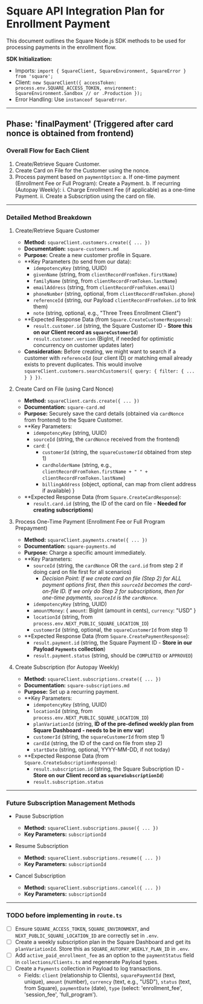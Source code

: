 # Square API Integration Plan for Enrollment Payment

This document outlines the Square Node.js SDK methods to be used for processing payments in the enrollment flow.

**SDK Initialization:**

- Imports: `import { SquareClient, SquareEnvironment, SquareError } from 'square';`
- Client: `new SquareClient({ accessToken: process.env.SQUARE_ACCESS_TOKEN, environment: SquareEnvironment.Sandbox // or .Production });`
- Error Handling: Use `instanceof SquareError`.

---

## Phase: 'finalPayment' (Triggered after card nonce is obtained from frontend)

### Overall Flow for Each Client

1. Create/Retrieve Square Customer.
2. Create Card on File for the Customer using the nonce.
3. Process payment based on `paymentOption`:
    a. If one-time payment (Enrollment Fee or Full Program): Create a Payment.
    b.  If recurring (Autopay Weekly):
        i.  Charge Enrollment Fee (if applicable) as a one-time Payment.
        ii. Create a Subscription using the card on file.

---

### Detailed Method Breakdown

1. Create/Retrieve Square Customer

   - **Method:** `squareClient.customers.create({ ... })`
   - **Documentation:** `square-customers.md`
   - **Purpose:** Create a new customer profile in Square.
   - **Key Parameters (to send from our data):
      - `idempotencyKey` (string, UUID)
      - `givenName` (string, from `clientRecordFromToken.firstName`)
      - `familyName` (string, from `clientRecordFromToken.lastName`)
      - `emailAddress` (string, from `clientRecordFromToken.email`)
      - `phoneNumber` (string, optional, from `clientRecordFromToken.phone`)
      - `referenceId` (string, our Payload `clientRecordFromToken.id` to link them)
      - `note` (string, optional, e.g., "Three Trees Enrollment Client")
   - **Expected Response Data (from `Square.CreateCustomerResponse`):
      - `result.customer.id` (string, the Square Customer ID - **Store this on our Client record as `squareCustomerId`**)
      - `result.customer.version` (BigInt, if needed for optimistic concurrency on customer updates later)
   - **Consideration:** Before creating, we might want to search if a customer with `referenceId` (our client ID) or matching email already exists to prevent duplicates. This would involve `squareClient.customers.searchCustomers({ query: { filter: { ... } } })`.

2. Create Card on File (using Card Nonce)

   - **Method:** `squareClient.cards.create({ ... })`
   - **Documentation:** `square-card.md`
   - **Purpose:** Securely save the card details (obtained via `cardNonce` from frontend) to the Square Customer.
   - **Key Parameters:
      - `idempotencyKey` (string, UUID)
      - `sourceId` (string, the `cardNonce` received from the frontend)
      - `card`: {
          - `customerId` (string, the `squareCustomerId` obtained from step 1)
          - `cardholderName` (string, e.g., `clientRecordFromToken.firstName + " " + clientRecordFromToken.lastName`)
          - `billingAddress` (object, optional, can map from client address if available)
        }
   - **Expected Response Data (from `Square.CreateCardResponse`):
      - `result.card.id` (string, the ID of the card on file - **Needed for creating subscriptions**)

3. Process One-Time Payment (Enrollment Fee or Full Program Prepayment)

   - **Method:** `squareClient.payments.create({ ... })`
   - **Documentation:** `square-payments.md`
   - **Purpose:** Charge a specific amount immediately.
   - **Key Parameters:
      - `sourceId` (string, the `cardNonce` OR the `card.id` from step 2 if doing card on file first for all scenarios)
         - *Decision Point: If we create card on file (Step 2) for ALL payment options first, then this `sourceId` becomes the card-on-file ID. If we only do Step 2 for subscriptions, then for one-time payments, `sourceId` is the `cardNonce`.*
      - `idempotencyKey` (string, UUID)
      - `amountMoney`: { `amount`: BigInt (amount in cents), `currency`: "USD" }
      - `locationId` (string, from `process.env.NEXT_PUBLIC_SQUARE_LOCATION_ID`)
      - `customerId` (string, optional, the `squareCustomerId` from step 1)
   - **Expected Response Data (from `Square.CreatePaymentResponse`):
      - `result.payment.id` (string, the Square Payment ID - **Store in our Payload `Payments` collection**)
      - `result.payment.status` (string, should be `COMPLETED` or `APPROVED`)

4. Create Subscription (for Autopay Weekly)

   - **Method:** `squareClient.subscriptions.create({ ... })`
   - **Documentation:** `square-subscriptions.md`
   - **Purpose:** Set up a recurring payment.
   - **Key Parameters:
      - `idempotencyKey` (string, UUID)
      - `locationId` (string, from `process.env.NEXT_PUBLIC_SQUARE_LOCATION_ID`)
      - `planVariationId` (string, **ID of the pre-defined weekly plan from Square Dashboard - needs to be in env var**)
      - `customerId` (string, the `squareCustomerId` from step 1)
      - `cardId` (string, the ID of the card on file from step 2)
      - `startDate` (string, optional, YYYY-MM-DD, if not today)
   - **Expected Response Data (from `Square.CreateSubscriptionResponse`):
      - `result.subscription.id` (string, the Square Subscription ID - **Store on our Client record as `squareSubscriptionId`**)
      - `result.subscription.status`

---

### Future Subscription Management Methods

- Pause Subscription
  - **Method:** `squareClient.subscriptions.pause({ ... })`
  - **Key Parameters:** `subscriptionId`

- Resume Subscription
  - **Method:** `squareClient.subscriptions.resume({ ... })`
  - **Key Parameters:** `subscriptionId`

- Cancel Subscription
  - **Method:** `squareClient.subscriptions.cancel({ ... })`
  - **Key Parameters:** `subscriptionId`

---

### TODO before implementing in `route.ts`

- [ ] Ensure `SQUARE_ACCESS_TOKEN`, `SQUARE_ENVIRONMENT`, and `NEXT_PUBLIC_SQUARE_LOCATION_ID` are correctly set in `.env`.
- [ ] Create a weekly subscription plan in the Square Dashboard and get its `planVariationId`. Store this as `SQUARE_AUTOPAY_WEEKLY_PLAN_ID` in `.env`.
- [ ] Add `active_paid_enrollment_fee` as an option to the `paymentStatus` field in `collections/Clients.ts` and regenerate Payload types.
- [ ] Create a `Payments` collection in Payload to log transactions.
  - Fields: `client` (relationship to Clients), `squarePaymentId` (text, unique), `amount` (number), `currency` (text, e.g., "USD"), `status` (text, from Square), `paymentDate` (date), `type` (select: 'enrollment_fee', 'session_fee', 'full_program').
